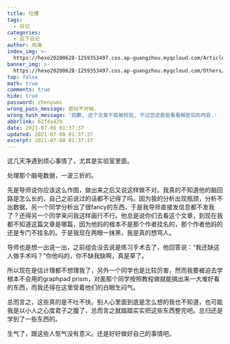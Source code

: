 ```yaml
---
title: 吐槽
tags:
  - 日记
categories:
  - 云下日记
author: 向海
index_img: >-
  https://hexo20200628-1259353497.cos.ap-guangzhou.myqcloud.com/Articles/Diary/Diary.png
banner_img: >-
  https://hexo20200628-1259353497.cos.ap-guangzhou.myqcloud.com/Others/Fluid/post/post2.jpg
top: false
math: true
comments: true
hide: true
password: zhenyumi
wrong_pass_message: 密码不对呦.
wrong_hash_message: '抱歉, 这个文章不能被校验, 不过您还是能看看解密后的内容.'
abbrlink: 62f4a42b
date: 2021-07-08 01:37:37
updated: 2021-07-08 01:37:37
excerpt: 2021-07-08 01:37:37
---
```


这几天净遇到烦心事情了，尤其是实验室里面。

处理那个脑电数据，一波三折的。

先是导师说你应该这么作图，做出来之后又说这样做不对。我真的不知道他的脑回路是怎么长的，自己之前说过的话都不记得了吗。因为我的分析出现瓶颈，分析不出数据，另一个同学分析出了很fancy的东西，于是我导师直接发信息都不发我了？还得另一个同学来问我这样画行不行。他总是说你们去看这个文章，到现在我都不知道这篇文章是哪篇，因为他妈的根本不是那个作者挂名的，那个作者他妈的还是专门不挂名的。于是我现在两眼一抹黑，我是真的想骂人。

导师也是想一出说一出，之前组会没去说是练习手术去了，他回答说：“我还缺这人做手术吗？”你他吗的，你不缺我缺啊，真是草了。

所以现在是估计理都不想理我了，另外一个同学也是比较厉害，然而我要被迫去学根本不会用的graphpad prism，对面那个同学按照教程做就能搞出来一大堆好看的东西，而我还得在这里受着他们的白眼生闷气。

总而言之，这些真的是不吐不快。别人心里面到底是怎么想的我也不知道，也可能我是以小人之心度君子之腹了，总而言之就踏踏实实把这些东西整完吧。总归还是学到了一些东西的。

生气了，跟这些人怄气没有意义。还是好好做好自己的事情吧。

